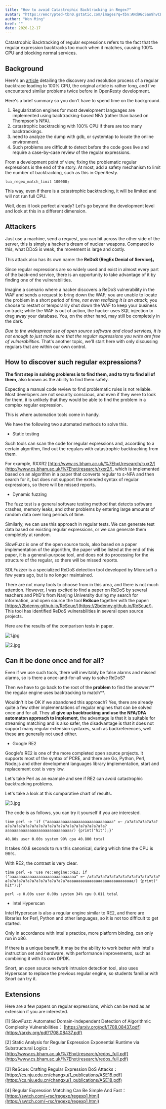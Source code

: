 ```yaml
---
title: "How to avoid Catastrophic Backtracking in Regex?"
avatar: "https://encrypted-tbn0.gstatic.com/images?q=tbn:ANd9GcSao9hvCLqBfgE5WDNqILk4MZJA00YvgvhFpQ&usqp=CAU"
author: "Wen Ming"
href: ""
date: 2020-12-17
---
```


Catastrophic Backtracking of regular expressions refers to the fact that the regular expression backtracks too much when it matches, causing 100% CPU and blocking normal services.

## Background

Here's an [article](https://zhuanlan.zhihu.com/p/38229530) detailing the discovery and resolution process of a regular backtrace leading to 100% CPU, the original article is rather long, and I've encountered similar problems twice before in OpenResty development.

Here's a brief summary so you don't have to spend time on the background.

1. Regularization engines for most development languages are implemented using backtracking-based NFA (rather than based on Thompson's NFA).
2. catastrophic backtracking with 100% CPU if there are too many backtrackings.
3. need to analyze the dump with gdb, or systemtap to locate the online environment.
4. Such problems are difficult to detect before the code goes live and require a case-by-case review of the regular expressions.

From a development point of view, fixing the problematic regular expressions is the end of the story. At most, add a safety mechanism to limit the number of backtracking, such as this in OpenResty.

    lua_regex_match_limit 100000;

This way, even if there is a catastrophic backtracking, it will be limited and will not run full CPU.

Well, does it look perfect already? Let's go beyond the development level and look at this in a different dimension.

## Attackers

Just use a machine, send a request, you can hit across the other side of the server, this is simply a hacker's dream of nuclear weapons. Compared to this, what DDoS is weak, the movement is large and costly.

This attack also has its own name: the **ReDoS (RegEx Denial of Service)。**

Since regular expressions are so widely used and exist in almost every part of the back-end service, there is an opportunity to take advantage of it by finding one of the vulnerabilities.

Imagine a scenario where a hacker discovers a ReDoS vulnerability in the WAF and sends a request to bring down the WAF; you are unable to locate the problem in a short period of time, *not even realizing it is an attack*; you choose to restart or temporarily shut down the WAF to keep your business on track; while the WAF is out of action, the hacker uses SQL injection to drag away your database. You, on the other hand, may still be completely in the dark.

*Due to the widespread use of open source software and cloud services, it is not enough to just make sure that the regular expressions you write are free of vulnerabilities*. That's another topic, we'll start here with only discussing regulars that are within our own control.

## How to discover such regular expressions?

**The first step in solving problems is to find them, and to try to find all of them**, also known as the ability to find them safely.

Expecting a manual code review to find problematic rules is not reliable. Most developers are not security conscious, and even if they were to look for them, it is unlikely that they would be able to find the problem in a complex regular expression.

This is where automation tools come in handy.

We have the following two automated methods to solve this.

+ Static testing

Such tools can scan the code for regular expressions and, according to a certain algorithm, find out the regulars with catastrophic backtracking from them.

For example, RXXR2 [http://www.cs.bham.ac.uk/%7Ehxt/research/rxxr2/](http://www.cs.bham.ac.uk/%7Ehxt/research/rxxr2/), which is implemented based on an algorithm in a paper that converts regular to ε-NFA and then search for it, but does not support the extended syntax of regular expressions, so there will be missed reports.

+ Dynamic fuzzing

The fuzz test is a general software testing method that detects software crashes, memory leaks, and other problems by entering large amounts of random data over long periods of time.

Similarly, we can use this approach in regular tests. We can generate test data based on existing regular expressions, or we can generate them completely at random.

SlowFuzz is one of the open source tools, also based on a paper implementation of the algorithm, the paper will be listed at the end of this paper, it is a general-purpose tool, and does not do processing for the structure of the regular, so there will be missed reports.

SDLFuzzer is a specialized ReDoS detection tool developed by Microsoft a few years ago, but is no longer maintained.

There are not many tools to choose from in this area, and there is not much attention. However, I was excited to find a paper on ReDoS by several teachers and PhD's from Nanjing University during my search for information, and open source the tool **ReScue** together with the paper: [https://2bdenny.github.io/ReScue/](https://2bdenny.github.io/ReScue/). This tool has identified ReDoS vulnerabilities in several open source projects.

Here are the results of the comparison tests in paper.

![1.jpg](https://pic2.zhimg.com/80/v2-79b82522f7d06f0ae3c4ccc7aa6adc2d_1440w.jpg)

![2.jpg](https://pic1.zhimg.com/80/v2-37843f350cfce190610379f54a665e00_1440w.jpg)

## Can it be done once and for all?

Even if we use such tools, there will inevitably be false alarms and missed alarms, so is there a once-and-for-all way to solve ReDoS?

Then we have to go back to the root of the **problem** to find the answer:** the regular engine uses backtracking to match**.

Wouldn't it be OK if we abandoned this approach? Yes, there are already quite a few other implementations of regular engines that can be solved once and for all. They all **give up backtracking and use the NFA/DFA automaton approach to implement**, the advantage is that it is suitable for streaming matching and is also safer, the disadvantage is that it does not support many regular extension syntaxes, such as backreferences, well these are generally not used either.

+ Google RE2

Google's RE2 is one of the more completed open source projects. It supports most of the syntax of PCRE, and there are Go, Python, Perl, Node.js and other development languages library implementation, start and replacement cost is very low.

Let's take Perl as an example and see if RE2 can avoid catastrophic backtracking problems.

Let's take a look at this comparative chart of results.

![3.jpg](https://pic4.zhimg.com/80/v2-98eb63b55972c76d2257b7814b5a81ab_1440w.jpg)

The code is as follows, you can try it yourself if you are interested.

    time perl -e 'if ("aaaaaaaaaaaaaaaaaaaaaaaaaaaaaa" =~ /a?a?a?a?a?a?a?a?a?a?a?a?a?a?a?a?a?a?a?a?a?a?a?a?a?a?a?a?a?a?aaaaaaaaaaaaaaaaaaaaaaaaaaaaaa/) {print("hit");}'

    40.80s user 0.00s system 99% cpu 40.800 total

It takes 40.8 seconds to run this canonical, during which time the CPU is 99%.

With RE2, the contrast is very clear.

    time perl -e 'use re::engine::RE2; if ("aaaaaaaaaaaaaaaaaaaaaaaaaaaaaa" =~ /a?a?a?a?a?a?a?a?a?a?a?a?a?a?a?a?a?a?a?a?a?a?a?a?a?a?a?a?a?a?aaaaaaaaaaaaaaaaaaaaaaaaaaaaaa/) {print(" hit");}'

    perl -e 0.00s user 0.00s system 34% cpu 0.011 total

+ Intel Hyperscan

Intel Hyperscan is also a regular engine similar to RE2, and there are libraries for Perl, Python and other languages, so it is not too difficult to get started.

Only in accordance with Intel's practice, more platform binding, can only run in x86.

If there is a unique benefit, it may be the ability to work better with Intel's instruction set and hardware, with performance improvements, such as combining it with its own DPDK.

Snort, an open source network intrusion detection tool, also uses Hyperscan to replace the previous regular engine, so students familiar with Snort can try it.

## Extensions

Here are a few papers on regular expressions, which can be read as an extension if you are interested.

[1] SlowFuzz: Automated Domain-Independent Detection of Algorithmic Complexity Vulnerabilities： [https://arxiv.org/pdf/1708.08437.pdf](https://arxiv.org/pdf/1708.08437.pdf)

[2] Static Analysis for Regular Expression Exponential Runtime via Substructural Logics：[http://www.cs.bham.ac.uk/%7Ehxt/research/redos_full.pdf](http://www.cs.bham.ac.uk/%7Ehxt/research/redos_full.pdf)

[3] ReScue: Crafting Regular Expression DoS Attacks：[https://cs.nju.edu.cn/changxu/1_publications/ASE18.pdf](https://cs.nju.edu.cn/changxu/1_publications/ASE18.pdf)

[4] Regular Expression Matching Can Be Simple And Fast： [https://swtch.com/~rsc/regexp/regexp1.html](https://swtch.com/~rsc/regexp/regexp1.html)
